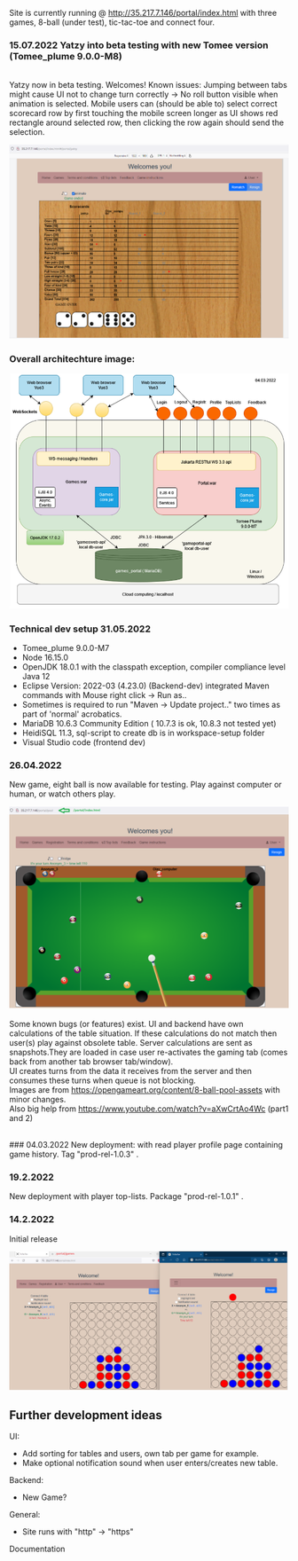 
Site is currently running @ http://35.217.7.146/portal/index.html with three games, 8-ball (under test), tic-tac-toe and connect four.
<br>

### 15.07.2022 Yatzy into beta testing with new Tomee version (Tomee_plume 9.0.0-M8)
<br>
Yatzy now in beta testing. Welcomes!
Known issues: Jumping between tabs might cause UI not to change turn correctly -> No roll button visible when animation is selected.
Mobile users can (should be able to) select correct scorecard row by first touching the mobile screen longer as UI shows red rectangle around selected row, then clicking the row again should send the selection.

![tictactoe](./workspace-setup/Yatzy_15_07_2022.png)

### Overall architechture image:
![tictactoe](./workspace-setup/architecture_.png)
<br>
### Technical dev setup 31.05.2022

   * Tomee_plume 9.0.0-M7
   * Node 16.15.0
   * OpenJDK 18.0.1 with the classpath exception, compiler compliance level Java 12
   * Eclipse Version: 2022-03 (4.23.0) (Backend-dev) integrated Maven commands with Mouse right click -> Run as..
   * Sometimes is required to run "Maven -> Update project.." two times as part of 'normal' acrobatics.
   * MariaDB 10.6.3 Community Edition ( 10.7.3 is ok, 10.8.3 not tested yet)
   * HeidiSQL 11.3, sql-script to create db is in workspace-setup folder
   * Visual Studio code (frontend dev) 
    <br>
### 26.04.2022
New game, eight ball is now available for testing. Play against computer or human, or watch others play.

![tictactoe](./workspace-setup/eight_ball_game.png)
<br><br>
Some known bugs (or features) exist. UI and backend have own calculations of the table situation. If these calculations do not match then user(s) play against obsolete table. Server calculations are sent as snapshots.They are loaded in case user re-activates the gaming tab (comes back from another tab browser tab/window).
<br>
UI creates turns from the data it receives from the server and then consumes these turns when queue is not blocking.
<br>
Images are from https://opengameart.org/content/8-ball-pool-assets with minor changes.
<br>
Also big help from https://www.youtube.com/watch?v=aXwCrtAo4Wc (part1 and 2)
<br>

<br>
### 04.03.2022
New deployment: with read player profile page containing game history. Tag "prod-rel-1.0.3" .

### 19.2.2022
New deployment with player top-lists. Package "prod-rel-1.0.1" .

### 14.2.2022
Initial release
<br>

![tictactoe](./workspace-setup/ConnectFour.png) 

## Further development ideas

UI:
* Add sorting for tables and users, own tab per game for example.
* Make optional notification sound when user enters/creates new table.

Backend:
* New Game?

General:
* Site runs with "http" -> "https" 

Documentation

